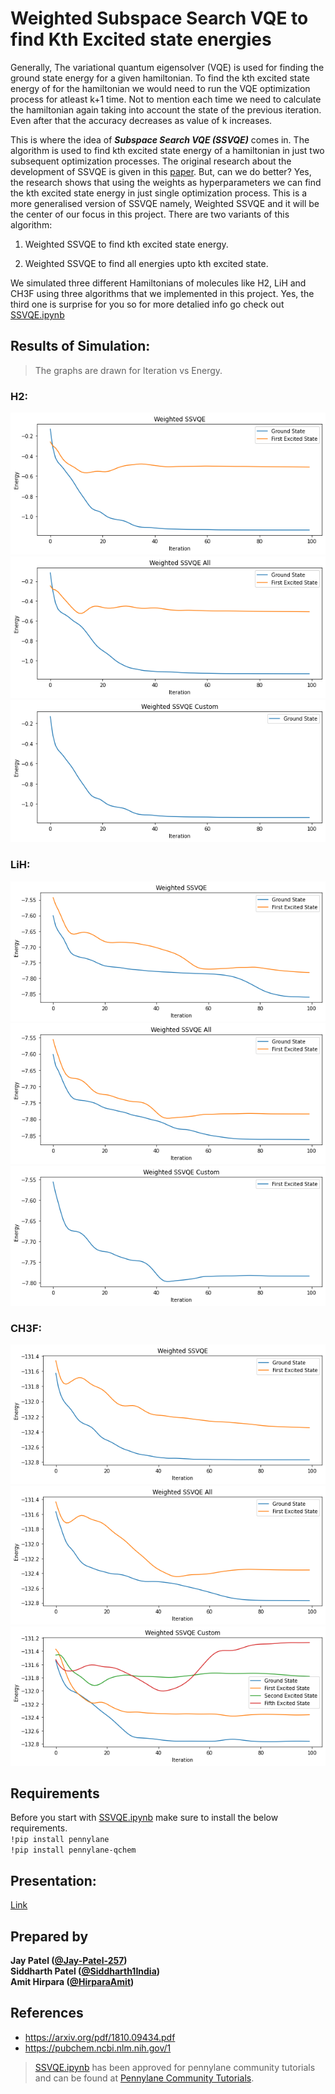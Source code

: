 # Weighted Subspace Search VQE to find Kth Excited state energies

Generally, The variational quantum eigensolver (VQE) is used for finding the ground state energy for a given hamiltonian. To find the kth excited state energy of for the hamiltonian we would need to run the VQE optimization process for atleast k+1 time. Not to mention each time we need to calculate the hamiltonian again taking into account the state of the previous iteration. Even after that the accuracy decreases as value of k increases.

This is where the idea of ***Subspace Search VQE (SSVQE)*** comes in. The algorithm is used to find kth excited state energy of a hamiltonian in just two subsequent optimization processes. The original research about the development of SSVQE is given in this [paper](https://arxiv.org/pdf/1810.09434.pdf). But, can we do better? Yes, the research shows that using the weights as hyperparameters we can find the kth excited state energy in just single optimization process. This is a more generalised version of SSVQE namely, Weighted SSVQE and it will be the center of our focus in this project. There are two variants of this algorithm:

1) Weighted SSVQE to find kth excited state energy.

2) Weighted SSVQE to find all energies upto kth excited state.

We simulated three different Hamiltonians of molecules like H2, LiH and CH3F using three algorithms that we implemented in this project. Yes, the third one is surprise for you so for more detalied info go check out [SSVQE.ipynb](./SSVQE.ipynb)

## Results of Simulation:
> The graphs are drawn for Iteration vs Energy.
### H2:
![H2_1](./Img/H2_1.png)![H2_2](./Img/H2_2.png)![H2_3](./Img/H2_3.png)
### LiH:
![LiH_1](./Img/LiH_1.png)![LiH_2](./Img/LiH_2.png)![LiH_2](./Img/LiH_3.png)
### CH3F:
![CH3F_1](./Img/CH3F_1.png)![CH3F_2](./Img/CH3F_2.png)![CH3F_2](./Img/CH3F_3.png)

## Requirements
Before you start with [SSVQE.ipynb](https://github.com/Jay-Patel-257/Qhack-2022/blob/main/SSVQE.ipynb) make sure to install the below requirements.<br>
`!pip install pennylane`<br>
`!pip install pennylane-qchem`

## Presentation:
[Link](https://docs.google.com/presentation/d/1P1tNo31xcmKQOwSVYmKvNdP2JYbssHYmoEam_dHvJ9U/edit?usp=sharing)

## Prepared by
**Jay Patel ([@Jay-Patel-257](https://github.com/Jay-Patel-257))**<br>
**Siddharth Patel ([@Siddharth1India](https://github.com/Siddharth1India))**<br>
**Amit Hirpara ([@HirparaAmit](https://github.com/HirparaAmit))**

## References
* https://arxiv.org/pdf/1810.09434.pdf
* https://pubchem.ncbi.nlm.nih.gov/1
> [SSVQE.ipynb](./SSVQE.ipynb) has been approved for pennylane community tutorials and can be found at [Pennylane Community Tutorials](https://pennylane.ai/qml/demos_community.html).
